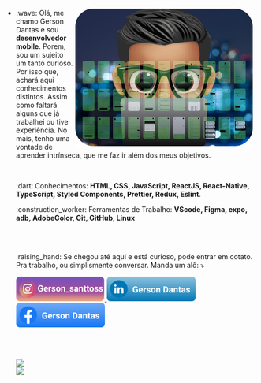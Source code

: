   <img align="right" src="https://github.com/GersonDantas/img/blob/main/DevGersonMobile.png" alt="Ilustração de programador mobile" /></a>
  
- <p align="left">
    :wave: Olá, me chamo Gerson Dantas e sou <strong>desenvolvedor mobile</strong>. Porem, sou um sujeito um tanto curioso. Por isso que,
    achará aqui conhecimentos distintos. Assim como faltará alguns que já trabalhei ou tive experiência. No mais, tenho uma vontade de aprender
    intrínseca, que me faz ir além dos meus objetivos.
  </p>
  
  </br>
  
  <p align="left">
    :dart: Conhecimentos: <strong>HTML, CSS, JavaScript, ReactJS, React-Native, TypeScript, Styled Components, Prettier, Redux, Eslint</strong>.
  </p>

  <p align="left">
    :construction_worker: Ferramentas de Trabalho: <strong>VScode, Figma, expo, adb, AdobeColor, Git, GitHub, Linux</strong>
  </p>
  
  
  </br>
  </br>

  <p align="left">
    :raising_hand: Se chegou até aqui e está curioso, pode entrar em cotato. Pra trabalho, ou simplismente conversar. Manda um alô: ⤵️
  </p>
  
  
  <p align="left">
  
    <a href="https://www.instagram.com/gerson_santtoss/" alt="Instagran" >
      <img  src="https://github.com/GersonDantas/img/blob/main/Instagran.png" width="180" height="50"/>
    </a>
    
    <a href="https://www.linkedin.com/in/gersonsantosss/" alt="Linkedin">
      <img  src="https://github.com/GersonDantas/img/blob/main/Linkedin.png" width="180" height="50"/>
    </a>
  
    <a href="https://www.facebook.com/gerson.dantas.733" alt="Facebook">
      <img  src="https://github.com/GersonDantas/img/blob/main/Facebook.png" width="180" height="50"/>
    </a>
  
  </p> 
  
  </br>
  </br>
  
  <p>
   <img width="495px" align="left" src="https://github-readme-stats.vercel.app/api/top-langs/?username=gersonDantas&hide=html&layout=compact&theme=tokyonight" />
  </p> 
  <p>
   <img width="495px" align="left" src="https://github-readme-stats.vercel.app/api?username=gersonDantas&theme=tokyonight"/>
  </p>  
  
